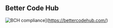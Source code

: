 ## Better Code Hub

![BCH compliance](https://bettercodehub.com/edge/badge/Majkl47/GildedRose-Refactoring-Kata?branch=refactoring-kata)](https://bettercodehub.com/)
